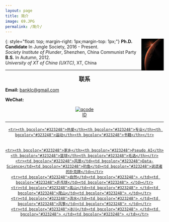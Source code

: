 ```yaml
---
layout: page
title: 简介
image: 69.JPG
permalink: /简介/
---
```


<img src="/img/11.2.jpg" align="right" width="14%">{: style="float: top; margin-right: 1px;margin-top: 1px;"}
**Ph.D. Candidate** In Jungle Society, 2016 - Present.<br>
*Society Institute of Plunder*, Shenzhen, China Communist Party <br>
**B.S.** In Autumn,  2012. <br>
*University of XT of China (UXTC)*, XT, China <br>


* * * 

**<font size="4.5"><center>联系</center></font>**

**Email:** banklc@gmail.com

**WeChat:** <center><a href="https://imgchr.com/i/rsXKYD"><img src="https://s3.ax1x.com/2020/12/23/rsXKYD.jpg" alt="qcode" border="0" /><br><center> ID 
  
---
<div class="table-container">
<table text="white">
  
    <tr><th bgcolor="#323248">热爱</th><th bgcolor="#323248">专业</th><th bgcolor="#323248">运动</th><th bgcolor="#323248">书籍</th></tr>
  
  
    <tr><th bgcolor="#323248">家乡</th><th bgcolor="#323248">Pseudo AI</th><th bgcolor="#323248">篮球</th><th bgcolor="#323248">毛选</th></tr>
    <tr><td bgcolor="#323248">风景</td><td bgcolor="#323248">Data-Science</td><td bgcolor="#323248">钓鱼</td><td bgcolor="#323248">说谎者的扑克牌</td></tr>
    <tr><td bgcolor="#323248">自然</td><td bgcolor="#323248"> </td><td bgcolor="#323248">乒乓球</td><td bgcolor="#323248"> </td></tr>
    <tr><td bgcolor="#323248">高山</td><td bgcolor="#323248"> </td><td bgcolor="#323248">爬山</td><td bgcolor="#323248"> </td></tr>
    <tr><td bgcolor="#323248">流水</td><td bgcolor="#323248"> </td><td bgcolor="#323248">风筝</td><td bgcolor="#323248"> </td></tr>
    <tr><td bgcolor="#323248">冰川</td><td bgcolor="#323248"> </td><td bgcolor="#323248"> </td><td bgcolor="#323248"> </td></tr>
 
</table>
</div>
